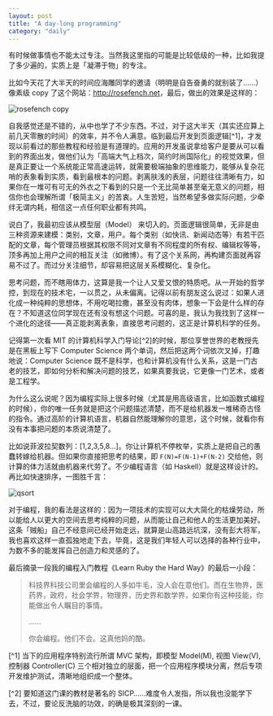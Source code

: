 ```yaml
---
layout: post
title: "A day-long programming"
category: "daily"
---
```


有时候做事情也不能太过专注。当然我这里指的可能是比较低级的一种，比如我提了多少遍的，实质上是「凝滞于物」的专注。

比如今天花了大半天的时间应海雕同学的邀请（明明是自告奋勇的就别装了……）像素级 copy 了这个网站：<http://rosefench.net>，最后，做出的效果是这样的：

![rosefench copy](http://landingtoday-pic.stor.sinaapp.com/original/f8f70a4431f8c9936b1200352d15b0dd.png)

自我感觉还是不错的，从中也学了不少东西。不过，对于这大半天（其实还应算上前几天零散的时间）的效率，并不令人满意。临到最后开发到页面逻辑[^1]，才发现以前看过的那些教程和经验是有道理的。应用的开发虽说拿给客户是要从可以看到的界面出发，做他们认为「高端大气上档次，简约时尚国际化」的视觉效果，但是真正要让一个系统能正常高速运转，就需要极端抽象的思维能力，能够从复杂花哨的表象看到实质，看到最根本的问题。剥离肤浅的表层，问题往往清晰有力，如果你在一堆可有可无的外衣之下看到的只是一个无比简单甚至毫无意义的问题，相信你也会理解所谓「极简主义」的苦衷。人生苦短，当然希望多做实际问题，少牵绊无谓内耗，相信这一点任何职业都有共鸣。

说白了，我最初应该从模型层（Model） 来切入的。页面逻辑很简单，无非是由三种资源来建模：类别，文章，用户。每个类别（如快讯、新闻动态等）有若干匹配的文章，每个管理员根据其权限不同对文章有不同程度的所有权、编辑权等等，顶多再加上用户之间的相互关注（如微博）。有了这个关系网，再构建页面就再容易不过了。而过分关注细节，却容易把这层关系模糊化、复杂化。

思考问题，而不瞎用体力，这算是我一个让人又爱又恨的特质吧。从一开始的哲学控，到现在的技术宅，一以贯之，从未偏离。记得以前有朋友这么说过：如果人进化成一种纯粹的思想体，不用吃喝拉撒，甚至没有肉体，想象一下会是什么样的存在？不知道这位同学现在还有没有想这个问题。可喜的是，我认为我找到了这样一个进化的途径——真正能剥离表象，直接思考问题的，这正是计算机科学的任务。

记得第一次看 MIT 的计算机科学入门导论[^2]的时候，那位享誉世界的老教授先是在黑板上写下 Computer Science 两个单词，然后把这两个词依次叉掉，打趣地说：Computer Science 既不是科学，也和计算机没有什么关系，这是一门古老的技艺，即如何分析和解决问题的技艺，如果真要我说，它更像一门艺术，或者是工程学。

为什么这么说呢？因为编程实际上很多时候（尤其是用高级语言，比如函数式编程的时候），你的唯一任务就是把这个问题描述清楚，而不是给机器发一堆稀奇古怪的指令。通过高阶的计算机语言，机器自然能理解你的意思，这个时候，就看你有没有本事把问题的本质说清楚了。

比如说菲波拉契数列：[1,2,3,5,8...]。你让计算机不停枚举，实质上是把自己的愚蠢转嫁给机器。但如果你直接把思考的结果，即 `F(N)=F(N-1)+F(N-2)` 交给他，则计算的体力活就由机器来代劳了。不少编程语言（如 Haskell）就是这样设计的。再比如快速排序，一图胜千言：

![qsort](http://learnyouahaskell-zh-tw.csie.org/img/quicksort.png)

对于编程，我的看法是这样的：因为一项技术的实现可以大大简化的枯燥劳动，所以能给人以更大的空间去思考纯粹的问题，从而能让自己和他人的生活更加美好。这条「贼船」自己不经意间已经开始走远，就算是山高路远坑深，没有彭大将军，我也喜欢这样一直孤独地走下去，毕竟，这是我们年轻人可以选择的各种行业中，为数不多的能发挥自己创造力和灵感的了。

最后摘录一段我的编程入门教程《Learn Ruby the Hard Way》的最后一小段：

> 科技界科技公司里会编程的人多如牛毛，没人会在意他们。而在生物界，医药界，政府，社会学界，物理界，历史界和数学界，如果你有这种技能，你能做出令人瞩目的事情。
> 
> ......
> 
> 你会编程。他们不会。这真他妈的酷。

[^1] 当下的应用程序特别流行所谓 MVC 架构，即模型 Model(M), 视图 View(V), 控制器 Controller(C) 三个相对独立的层面，把一个应用程序模块分离，然后专项开发维护测试，清晰地组织成一个整体。

[^2] 要知道这门课的教材是著名的 SICP……难度令人发指，所以我也没能学下去，不过，要论反洗脑的功效，的确是极其深刻的一课。